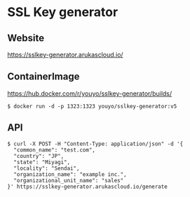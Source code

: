 # SSL Key generator

## Website

https://sslkey-generator.arukascloud.io/

## ContainerImage

https://hub.docker.com/r/youyo/sslkey-generator/builds/

```
$ docker run -d -p 1323:1323 youyo/sslkey-generator:v5
```

## API

```
$ curl -X POST -H "Content-Type: application/json" -d '{
  "common_name": "test.com",
  "country": "JP",
  "state": "Miyagi",
  "locality": "Sendai",
  "organization_name": "example inc.",
  "organizational_unit_name": "sales"
}' https://sslkey-generator.arukascloud.io/generate
```
